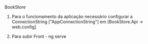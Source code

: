 BookStore

1) Para o funcionamento da aplicação necessário configurar a ConnectionString ["AppConnectionString"] em [BookStore.Api -> web.config]

2) Para subir Front - ng serve
